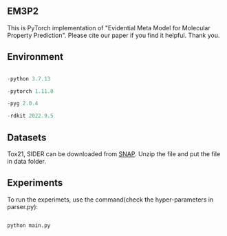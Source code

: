 ## EM3P2
This is PyTorch implementation of "Evidential Meta Model for Molecular Property Prediction".
Please cite our paper if you find it helpful. Thank you.

## Environment
```python

-python 3.7.13

-pytorch 1.11.0

-pyg 2.0.4

-rdkit 2022.9.5
```

## Datasets
Tox21, SIDER can be downloaded from [SNAP](https://snap.stanford.edu/gnn-pretrain/data/). Unzip the file and put the file in data folder.
## Experiments
To run the experimets, use the command(check the hyper-parameters in parser.py):
```

python main.py

```
